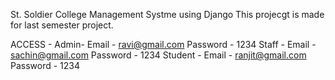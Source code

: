 St. Soldier College Management Systme using Django
This projecgt is made for last semester project.

ACCESS -
  Admin-
   Email - ravi@gmail.com
   Password - 1234
  Staff -
    Email - sachin@gmail.com
    Password - 1234
   Student - 
    Email - ranjit@gmail.com  
    Password - 1234
  
